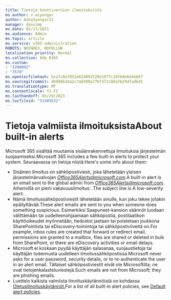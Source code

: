 ```yaml
---
title: Tietoja koontiversion ilmoituksista
ms.author: v-aiyengar
author: AshaIyengar21
manager: dansimp
ms.date: 02/17/2021
ms.audience: Admin
ms.topic: article
ms.service: o365-administration
ROBOTS: NOINDEX, NOFOLLOW
localization_priority: Normal
ms.collection: Adm_O365
ms.custom:
- "3200002"
- "7670"
ms.openlocfilehash: bcafc8ef052e824093f29e16ffc16f68e6d4e667
ms.sourcegitcommit: db908b3da2c7a6508a77bf4f2c80afb294fadbd1
ms.translationtype: MT
ms.contentlocale: fi-FI
ms.lasthandoff: 03/29/2021
ms.locfileid: "51403632"
---
```

# <a name="about-built-in-alerts"></a><span data-ttu-id="e9a95-102">Tietoja valmiista ilmoituksista</span><span class="sxs-lookup"><span data-stu-id="e9a95-102">About built-in alerts</span></span>

<span data-ttu-id="e9a95-103">Microsoft 365 sisältää muutamia sisäänrakennettuja ilmoituksia järjestelmän suojaamiseksi.</span><span class="sxs-lookup"><span data-stu-id="e9a95-103">Microsoft 365 includes a few built-in alerts to protect your system.</span></span> <span data-ttu-id="e9a95-104">Seuraavassa on tietoja niistä:</span><span class="sxs-lookup"><span data-stu-id="e9a95-104">Here's some info about them:</span></span>

- <span data-ttu-id="e9a95-105">Sisäinen ilmoitus on sähköpostiviesti, joka lähetetään yleisen järjestelmänvalvojan *Office365Alerts@microsoft.com.*</span><span class="sxs-lookup"><span data-stu-id="e9a95-105">A built-in alert is an email sent to the global admin from *Office365Alerts@microsoft.com*.</span></span> <span data-ttu-id="e9a95-106">Aiherivillä on pieni vakavuusilmoitus: <name of alert policy> .</span><span class="sxs-lookup"><span data-stu-id="e9a95-106">The subject line is A low-severity alert: <name of alert policy>.</span></span>
- <span data-ttu-id="e9a95-107">Nämä ilmoitussähköpostiviestit lähetetään sinulle, kun joku tekee jotakin epäilyttävää.</span><span class="sxs-lookup"><span data-stu-id="e9a95-107">These alert emails are sent to you when someone does something suspicious.</span></span> <span data-ttu-id="e9a95-108">Esimerkiksi Saapuneet-kansion säännöt luodaan välittämään tai uudelleenohjaamaan sähköpostia, postilaatikon käyttöoikeudet myönnetään, tiedostot jaetaan tai poistetaan joukkona SharePointista tai eDiscovery-toimintoja tai sähköpostiviiveitä on.</span><span class="sxs-lookup"><span data-stu-id="e9a95-108">For example, inbox rules are created that forward or redirect email, permissions are granted to a mailbox, files are shared or deleted in bulk from SharePoint, or there are eDiscovery activities or email delays.</span></span>
- <span data-ttu-id="e9a95-109">Microsoft ei koskaan pyydä käyttäjän salasanaa, suojaustietoja tai käyttäjän todennusta uudelleen ilmoitussähköpostissa.</span><span class="sxs-lookup"><span data-stu-id="e9a95-109">Microsoft never asks for a user password, security details, or to re-authenticate the user in an alert email.</span></span> <span data-ttu-id="e9a95-110">Tällaiset sähköpostiviestit eivät ole Microsoftilta; ne ovat tietojenkalasteluviestejä.</span><span class="sxs-lookup"><span data-stu-id="e9a95-110">Such emails are not from Microsoft; they are phishing emails.</span></span>
- <span data-ttu-id="e9a95-111">Luettelo kaikista valmiista ilmoituskäytännöistä on kohdassa [Oletusilmoituskäytännöt.](https://go.microsoft.com/fwlink/?linkid=2103170)</span><span class="sxs-lookup"><span data-stu-id="e9a95-111">For a list of all built-in alert policies, see [Default alert policies](https://go.microsoft.com/fwlink/?linkid=2103170).</span></span>